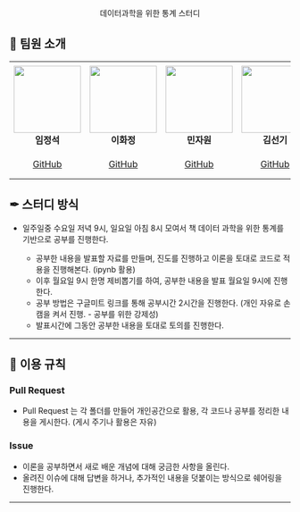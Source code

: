 <div align="center">
  <p>데이터과학을 위한 통계 스터디</p>

</div>


## 👋 팀원 소개

<table>
    <tr height="160px">
        <td align="center" width="150px">
            <a href="https://github.com/ljs7463"><img height="120px" width="120px" src="https://avatars.githubusercontent.com/u/66814045?v=4"/></a>
            <br />
            <strong>임정석</strong>
        </td>
        <td align="center" width="150px">
            <a href="https://github.com/leehj01"><img height="120px" width="120px" src="https://avatars.githubusercontent.com/u/65941186?v=4"/></a>
            <br />
            <strong>이화정</strong>
        </td>
        <td align="center" width="150px">
            <a href="https://github.com/reeesource"><img height="120px" width="120px" src="https://avatars.githubusercontent.com/u/45279699?v=4"/></a>
            <br />
            <strong>민자원</strong>
        </td>
        <td align="center" width="150px">
            <a href="https://github.com/skdding3"><img height="120px" width="120px" src="https://avatars.githubusercontent.com/u/83565313?v=4"/></a>
            <br />
            <strong>김선기</strong>
        </td>
        <td align="center" width="150px">
            <a href="https://github.com/tkryu91"><img height="120px" width="120px" src="https://avatars.githubusercontent.com/u/83332846?v=4"/></a>
            <br />
            <strong>류태규</strong>
        </td>
    </tr>
    <tr height="50px">
        <td align="center">
            <a href="https://github.com/ljs7463"> GitHub</a>
            <br />
        </td>
        <td align="center">
            <a href="https://github.com/leehj01"> GitHub</a>
            <br />
        <td align="center">
            <a href="https://github.com/reeesource"> GitHub</a>
            <br />
        </td>
        <td align="center">
            <a href="https://github.com/skdding3"> GitHub</a>
            <br />
        </td>
        <td align="center">
            <a href="https://github.com/tkryu91"> GitHub</a>
            <br />
        </td>
    </tr>
</table>


## ✒ 스터디 방식

- 일주일중 수요일 저녁 9시, 일요일 아침 8시 모여서 책 데이터 과학을 위한 통계를 기반으로 공부를 진행한다.
  
  - 공부한 내용을 발표할 자료를 만들며, 진도를 진행하고 이론을 토대로 코드로 적용을 진행해본다. (ipynb 활용)
  - 이후 월요일 9시 한명 제비뽑기를 하여, 공부한 내용을 발표 월요일 9시에 진행한다.
  - 공부 방법은 구글미트 링크를 통해 공부시간 2시간을 진행한다. (개인 자유로 손캠을 켜서 진행. - 공부를 위한 강제성) 
  - 발표시간에 그동안 공부한 내용을 토대로 토의를 진행한다.

---

## 📌 이용 규칙


### Pull Request

- Pull Request 는 각 폴더를 만들어 개인공간으로 활용, 각 코드나 공부를 정리한 내용을 게시한다. (게시 주기나 활용은 자유)

### Issue

- 이론을 공부하면서 새로 배운 개념에 대해 궁금한 사항을 올린다.
- 올려진 이슈에 대해 답변을 하거나, 추가적인 내용을 덧붙이는 방식으로 쉐어링을 진행한다.


---
